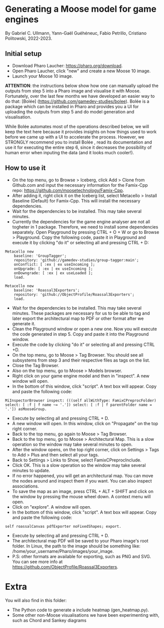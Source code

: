 # Generating a Moose model for game engines
By Gabriel C. Ullmann, Yann-Gaël Guéhéneuc, Fabio Petrillo, Cristiano Politowski, 2022-2023.

## Initial setup
- Download Pharo Laucher: https://pharo.org/download.
- Open Pharo Laucher, click "new" and create a new Moose 10 image.
- Launch your Moose 10 image.

**ATTENTION**: the instructions below show how one can manually upload the outputs from step 5 into a Pharo image and visualise it with Moose. Fortunately, over the last few months we have developed an easier way to do that: [Bolée] (https://github.com/gamedev-studies/bolee). Bolée is a package which can be installed in Pharo and provides you a UI for uploading the outputs from step 5 and do model generation and visualisation. 

While Bolée automates most of the operations described below, we will keep the text here because it provides insights on how things used to work before we came up with a UI to accelerate the process. However, we STRONGLY recommend you to install Bolée , read its documentation and use it for executing the entire step 6, since it decreases the possibility of human error when inputing the data (and it looks much cooler!).

## How to use it
- On the top menu, go to Browse > Iceberg, click Add > Clone from Github.com and input the necessary information for the Famix-Cpp repo: https://github.com/moosetechnology/Famix-Cpp.
- After adding it, right click it on the Iceberg list, select Metacello > Install Baseline (Default) for Famix-Cpp. This will install the necessary dependencies.
- Wait for the dependencies to be installed. This may take several minutes. 
- Currently the dependencies for the game engine analyser are not all togheter in 1 package. Therefore, we need to install some dependencies separately. Open Playground by pressing CTRL + O + W or go to Browse > Playground. Copy the following code, paste it in Playground and execute it by clicking "do it" or selecting all and pressing CTRL + D:
```
Metacello new
    baseline: 'GroupTagger';
    repository: 'github://gamedev-studies/group-tagger:main';
    onConflict: [ :ex | ex useIncoming ];
    onUpgrade: [ :ex | ex useIncoming ];
	onDowngrade: [ :ex | ex useLoaded ];
    load.

Metacello new
    baseline: 'Roassal3Exporters';
    repository: 'github://ObjectProfile/Roassal3Exporters';
    load.
```
- Wait for the dependencies to be installed. This may take several minutes. These packages are necessary for us to be able to tag and later export the architectural map to PDF or other format after we generate it.
- Clean the Playground window or open a new one. Now you will execute the code generated in step 5. Copy and paste it into the Playground window.
- Execute the code by clicking "do it" or selecting all and pressing CTRL +D.
- On the top menu, go to Moose > Tag Browser. You should see all subsystems from step 3 and their respective files as tags on the list.
- Close the Tag Browser.
- Also on the top menu, go to Moose > Models browser.
- Right click on your game engine model and then in "inspect". A new window will open.
- In the bottom of this window, click "script". A text box will appear. Copy and paste the following code:
```
MiInspectorBrowser inspect: (((self allWithType: FamixCPreprocFolder) select: [ :f | f name ~= '.']) select: [ :f | f parentFolder name = '.']) asMooseGroup.
```
- Execute by selecting all and pressing CTRL + D.
- A new window will open. In this window, click on "Propagate" on the top right corner.
- Back to the top menu, go again to Moose > Tag Browser.
- Back to the top menu, go to Moose > Architectural Map. This is a slow operation so the window may take several minutes to open.
- After the window opens, on the top right corner, click on Settings > Tags to Add > Plus and then select all your tags.
- Back to Settings > Links to Show, select FamixCPreprocInclude.
- Click OK. This is a slow operation so the window may take several minutes to update.
- If no error happened, you will get an architectural map. You can move the nodes around and inspect them if you want. You can also inspect associations.
- To save the map as an image, press CTRL + ALT + SHIFT and click on the window by pressing the mouse wheel down. A context menu will open.
- Click on "explore". A window will open.
- In the bottom of this window, click "script". A text box will appear. Copy and paste the following code:
```
self roassalCanvas pdfExporter noFixedShapes; export.
```
- Execute by selecting all and pressing CTRL + D.
- The architectural map PDF will be saved to your Pharo image's root folder. In Linux, the path to the image should be something like: /home/your_username/Pharo/images/your_image.
- P.S: other formats are available for exporting, such as PNG and SVG. You can see more info at https://github.com/ObjectProfile/Roassal3Exporters.

# Extra
You will also find in this folder:
- The Python code to generate a include heatmap (gen_heatmap.py).
- Some other non-Moose visualisations we have been experimenting with, such as Chord and Sankey diagrams